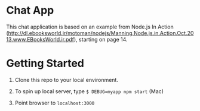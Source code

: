 # Chat App

This chat application is based on an example from Node.js In Action (http://dl.ebooksworld.ir/motoman/nodejs/Manning.Node.js.in.Action.Oct.2013.www.EBooksWorld.ir.pdf), starting on page 14.

# Getting Started

1. Clone this repo to your local environment.

2. To spin up local server, type `$ DEBUG=myapp npm start` (Mac)

3. Point browser to `localhost:3000`